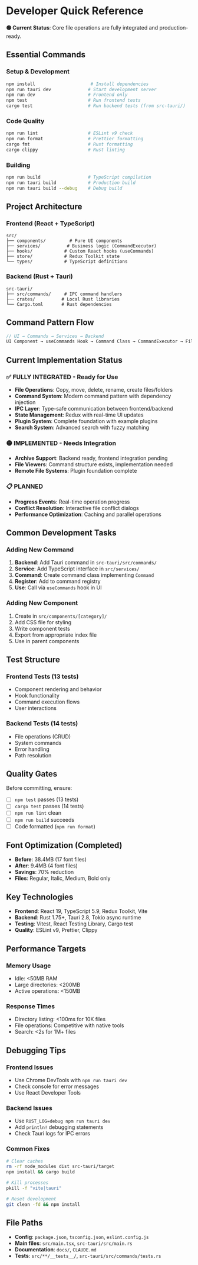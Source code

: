 # Developer Quick Reference

**🟢 Current Status**: Core file operations are fully integrated and production-ready.

## Essential Commands

### Setup & Development
```bash
npm install                     # Install dependencies
npm run tauri dev              # Start development server
npm run dev                    # Frontend only
npm test                       # Run frontend tests
cargo test                     # Run backend tests (from src-tauri/)
```

### Code Quality
```bash
npm run lint                   # ESLint v9 check
npm run format                 # Prettier formatting
cargo fmt                      # Rust formatting
cargo clippy                   # Rust linting
```

### Building
```bash
npm run build                  # TypeScript compilation
npm run tauri build            # Production build
npm run tauri build --debug    # Debug build
```

## Project Architecture

### Frontend (React + TypeScript)
```
src/
├── components/         # Pure UI components
├── services/          # Business logic (CommandExecutor)
├── hooks/            # Custom React hooks (useCommands)
├── store/            # Redux Toolkit state
└── types/            # TypeScript definitions
```

### Backend (Rust + Tauri)
```
src-tauri/
├── src/commands/     # IPC command handlers  
├── crates/          # Local Rust libraries
└── Cargo.toml       # Rust dependencies
```

## Command Pattern Flow

```typescript
// UI → Commands → Services → Backend
UI Component → useCommands Hook → Command Class → CommandExecutor → FileService → Tauri Backend
```

## Current Implementation Status

### ✅ FULLY INTEGRATED - Ready for Use
- **File Operations**: Copy, move, delete, rename, create files/folders
- **Command System**: Modern command pattern with dependency injection  
- **IPC Layer**: Type-safe communication between frontend/backend
- **State Management**: Redux with real-time UI updates
- **Plugin System**: Complete foundation with example plugins
- **Search System**: Advanced search with fuzzy matching

### 🟡 IMPLEMENTED - Needs Integration
- **Archive Support**: Backend ready, frontend integration pending
- **File Viewers**: Command structure exists, implementation needed
- **Remote File Systems**: Plugin foundation complete

### 📋 PLANNED
- **Progress Events**: Real-time operation progress
- **Conflict Resolution**: Interactive file conflict dialogs
- **Performance Optimization**: Caching and parallel operations

## Common Development Tasks

### Adding New Command
1. **Backend**: Add Tauri command in `src-tauri/src/commands/`
2. **Service**: Add TypeScript interface in `src/services/`
3. **Command**: Create command class implementing `Command`
4. **Register**: Add to command registry
5. **Use**: Call via `useCommands` hook in UI

### Adding New Component
1. Create in `src/components/[category]/`
2. Add CSS file for styling
3. Write component tests
4. Export from appropriate index file
5. Use in parent components

## Test Structure

### Frontend Tests (13 tests)
- Component rendering and behavior
- Hook functionality  
- Command execution flows
- User interactions

### Backend Tests (14 tests)
- File operations (CRUD)
- System commands
- Error handling
- Path resolution

## Quality Gates

Before committing, ensure:
- [ ] `npm test` passes (13 tests)
- [ ] `cargo test` passes (14 tests)  
- [ ] `npm run lint` clean
- [ ] `npm run build` succeeds
- [ ] Code formatted (`npm run format`)

## Font Optimization (Completed)

- **Before**: 38.4MB (17 font files)
- **After**: 9.4MB (4 font files)
- **Savings**: 70% reduction
- **Files**: Regular, Italic, Medium, Bold only

## Key Technologies

- **Frontend**: React 19, TypeScript 5.9, Redux Toolkit, Vite
- **Backend**: Rust 1.75+, Tauri 2.8, Tokio async runtime
- **Testing**: Vitest, React Testing Library, Cargo test
- **Quality**: ESLint v9, Prettier, Clippy

## Performance Targets

### Memory Usage
- Idle: <50MB RAM
- Large directories: <200MB  
- Active operations: <150MB

### Response Times
- Directory listing: <100ms for 10K files
- File operations: Competitive with native tools
- Search: <2s for 1M+ files

## Debugging Tips

### Frontend Issues
- Use Chrome DevTools with `npm run tauri dev`
- Check console for error messages
- Use React Developer Tools

### Backend Issues  
- Use `RUST_LOG=debug npm run tauri dev`
- Add `println!` debugging statements
- Check Tauri logs for IPC errors

### Common Fixes
```bash
# Clear caches
rm -rf node_modules dist src-tauri/target
npm install && cargo build

# Kill processes
pkill -f "vite|tauri"

# Reset development
git clean -fd && npm install
```

## File Paths

- **Config**: `package.json`, `tsconfig.json`, `eslint.config.js`
- **Main files**: `src/main.tsx`, `src-tauri/src/main.rs`
- **Documentation**: `docs/`, `CLAUDE.md`
- **Tests**: `src/**/__tests__/`, `src-tauri/src/commands/tests.rs`